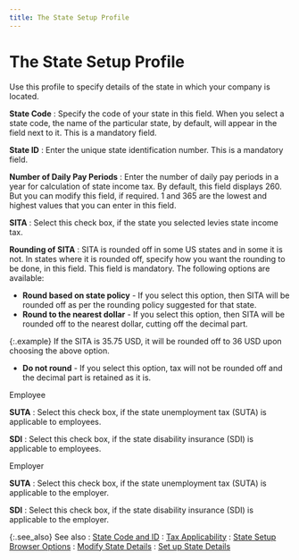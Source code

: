 ```yaml
---
title: The State Setup Profile
---
```


# The State Setup Profile 


Use this profile to specify details of the state in which your company  is located.


**State Code**
: Specify the code of your state in this field. When  you select a state code, the name of the particular state, by default,  will appear in the field next to it. This is a mandatory field.


**State ID**
: Enter the unique state identification number. This  is a mandatory field.


**Number of Daily Pay Periods**
: Enter the number of daily pay periods in a year  for calculation of state income tax. By default, this field displays 260.  But you can modify this field, if required. 1 and 365 are the lowest and  highest values that you can enter in this field.


**SITA**
: Select this check box, if the state you selected  levies state income tax.


**Rounding of SITA**
: SITA is rounded off in some US states and in some  it is not. In states where it is rounded off, specify how you want the  rounding to be done, in this field. This field is mandatory. The following  options are available:

- **Round 
 based on state policy** - If you select this option, then SITA will  be rounded off as per the rounding policy suggested for that state.
- **Round 
 to the nearest dollar** - If you select this option, then SITA will  be rounded off to the nearest dollar, cutting off the decimal part.



{:.example}
If the SITA is 35.75 USD, it will be rounded  off to 36 USD upon choosing the above option.

- **Do 
 not round** - If you select this option, tax will not be rounded  off and the decimal part is retained as it is.



Employee


**SUTA**
: Select this check box, if the state unemployment  tax (SUTA) is applicable to employees.


**SDI**
: Select this check box, if the state disability insurance  (SDI) is applicable to employees.


Employer


**SUTA**
: Select this check box, if the state unemployment  tax (SUTA) is applicable to the employer.


**SDI**
: Select this check box, if the state disability insurance  (SDI) is applicable to the employer.


{:.see_also}
See also
: [State Code and ID]({{site.prl_baseurl}}/setup/state-setup/state_code_and_id.html)
: [Tax Applicability]({{site.prl_baseurl}}/setup/state-setup/tax_applicability.html)
: [State  Setup Browser Options]({{site.prl_baseurl}}/setup/state-setup/setting-up-state-details/state_setup_browser_options.html)
: [Modify State  Details]({{site.prl_baseurl}}/setup/state-setup/setting-up-state-details/modifying_state_details.html)
: [Set up State  Details]({{site.prl_baseurl}}/setup/state-setup/setting-up-state-details/setting_up_state_details.html)
